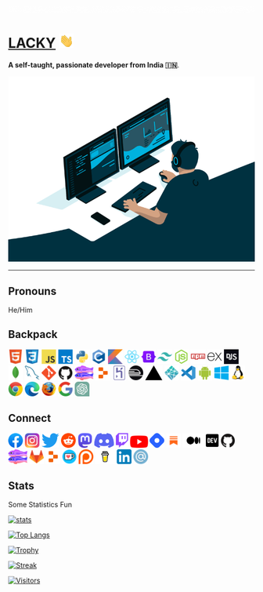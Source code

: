 ![](img/greeting.gif)
# [LACKY](https://github.com/LackyPal) ![Hi](img/hi.gif)

**A self-taught, passionate developer from India 🇮🇳**.

![Display Image](img/code.gif)

---

## Pronouns
He/Him

## Backpack
<code><img height="30" src="icons/html5-original.svg" alt="html5"></code>
<code><img height="30" src="icons/css3-original.svg" alt="css3"></code>
<code><img height="30" src="icons/javascript-original.svg" alt="javascript"></code>
<code><img height="30" src="icons/typescript-original.svg" alt="typescript"></code>
<code><img height="30" src="icons/python-original.svg" alt="python"></code>
<code><img height="30" src="icons/c-original.svg" alt="c"></code>
<code><img height="30" src="icons/kotlin-original.svg" alt="kotlin"></code>
<code><img height="30" src="icons/react-original.svg" alt="react"></code>
<code><img height="30" src="icons/bootstrap-original.svg" alt="bootstrap"></code>
<code><img height="30" src="icons/tailwindcss-plain.svg" alt="tailwindcss"></code>
<code><img height="30" src="icons/nodejs-original.svg" alt="nodejs"></code>
<code><img height="30" src="icons/npm-original-wordmark.svg" alt="npm"></code>
<code><img height="30" src="icons/express-original.svg" alt="express"></code>
<code><img height="30" src="icons/discordjs-original.svg" alt="discordjs"></code>
<code><img height="30" src="icons/mongodb-original.svg" alt="mongodb"></code>
<code><img height="30" src="icons/mysql-original.svg" alt="mysql"></code>
<code><img height="30" src="icons/git-original.svg" alt="git"></code>
<code><img height="30" src="icons/github-original.svg" alt="github"></code>
<code><img height="30" src="/icons/Glitch_(company)_logo.svg" alt="glitch"></code>
<code><img height="30" src="icons/New_Replit_Logo.svg" alt="replit"></code>
<code><img height="30" src="icons/heroku-original.svg" alt="heroku"></code>
<code><img height="30" src="icons/railway-logo-dark.svg" alt="railway"></code>
<code><img height="30" src="/icons/vercel-icon-dark.png" alt="varcel"></code>
<code><img height="30" src="/icons/netlify-svgrepo-com.svg" alt="netlify"></code>
<code><img height="30" src="icons/vscode-original.svg" alt="vscode"></code>
<code><img height="30" src="icons/android-original.svg" alt="android"></code>
<code><img height="30" src="icons/windows8-original.svg" alt="windows"></code>
<code><img height="30" src="icons/linux-original.svg" alt="linux"></code>
<code><img height="30" src="icons/chrome-original.svg" alt="chrome"></code>
<code><img height="30" src="icons/Edge_Logo_2019.svg" alt="edge"></code>
<code><img height="30" src="icons/firefox-original.svg" alt="firefox"></code>
<code><img height="30" src="icons/google-original.svg" alt="google"></code>
<code><img height="30" src="icons/ChatGPT_logo.svg" alt="chat-gpt"></code>

## Connect
<a href="https://facebook.com/" target="_blank"><code><img height="30" src="/icons/Facebook_f_logo_(2021).svg" alt="Facebook"></code></a>
<a href="https://Instagram.com/DevLackyPal" target="_blank"><code><img height="30" src="icons/Instagram_logo_2016.svg" alt="Instagram"></code></a>
<a href="https://twitter.com/DevLackyPal" target="_blank"><code><img height="30" src="icons/Logo_of_Twitter.svg" alt="Twitter"></code></a>
<a href="https://reddit.com/user/lackypal" target="_blank"><code><img height="30" src="icons/Reddit_Logo_Icon.svg" alt="Reddit"></code></a>
<a href="https://hachyderm.io/@lackypal" target="_blank"><code><img height="30" src="/icons/Mastodon_logotype_(simple)_new_hue.svg" alt="Mastodon"></code></a>
<a href="https://discord.com/users/668157292927254587" target="_blank"><code><img height="30" src="/icons/discord_blurple_RGB.svg" alt="Discord"></code></a>
<a href="https://www.twitch.tv/lackypal" target="_blank"><code><img height="30" src="icons/twitch_purple.svg" alt="Twitch"></code></a>
<a href="https://youtube.com/" target="_blank"><code><img height="25" src="/icons/YouTube_icon_(2017).svg" alt="YouTube"></code></a>
<a href="https://lackypal.hashnode.dev/" target="_blank"><code><img height="30" src="icons/hashnode.png" alt="Hashnode"></code></a>
<a href="https://lackypal.substack.com/" target="_blank"><code><img height="30" src="/icons/substack.png" alt="Substack"></code></a>
<a href="https://lackypal.medium.com" target="_blank"><code><img height="30" src="/icons/Medium-Symbol-Black-RGB.svg" alt="Medium"></code></a>
<a href="https://dev.to/lackypal" target="_blank"><code><img height="30" src="/icons/dev-badge.svg" alt="Dev"></code></a>
<a href="https://github.com/lackypal" target="_blank"><code><img height="30" src="icons/github-original.svg" alt="Github"></code></a>
<a href="https://glitch.com/@lackypal" target="_blank"><code><img height="30" src="/icons/Glitch_(company)_logo.svg" alt="Glitch"></code></a>
<a href="https://gitlab.com/lackypal" target="_blank"><code><img height="30" src="icons/gitlab-original.svg" alt="Gitlab"></code></a>
<a href="https://replit.com/" target="_blank"><code><img height="30" src="icons/New_Replit_Logo.svg" alt="Replit"></code></a>
<a href="https://ko-fi.com/lackypal" target="_blank"><code><img height="30" src="icons/ko-fi.png" alt="Ko-fi"></code></a>
<a href="https://patreon.com/lackypal" target="_blank"><code><img height="30" src="icons/Patreon_logo.svg" alt="Patreon"></code></a>
<a href="https://www.buymeacoffee.com/lackypal" target="_blank"><code><img height="30" src="/icons/buy_me_a_coffee.svg" alt="BuyMeACoffe"></code></a>
<a href="https://linkedin.com/in/lackypal" target="_blank"><code><img height="30" src="icons/LinkedIn_icon.svg" alt="LinkedIn"></code></a>
<a href="mailto:dev.lackypal+github@gmail.com" target="_blank"><code><img height="30" src="icons/Circle-icons-email.svg" alt="E-mail"></code></a>

## Stats
Some Statistics Fun

[![stats](https://github-readme-stats.vercel.app/api?username=LackyPal&show_icons=true&theme=transparent)](https://github-readme-stats.vercel.app)

[![Top Langs](https://github-readme-stats.vercel.app/api/top-langs/?username=LackyPal&layout=compact&theme=transparent)](https://github-readme-stats.vercel.app)

[![Trophy](https://github-profile-trophy.vercel.app/?username=LackyPal&no-bg=true&column=3)](https://github.com/ryo-ma/github-profile-trophy)

[![Streak](https://github-readme-streak-stats.herokuapp.com/?user=LackyPal&theme=transparent)](https://github-readme-streak-stats.herokuapp.com)

[![Visitors](https://komarev.com/ghpvc/?username=LackyPal)](https://github.com/antonkomarev/github-profile-views-counter)
